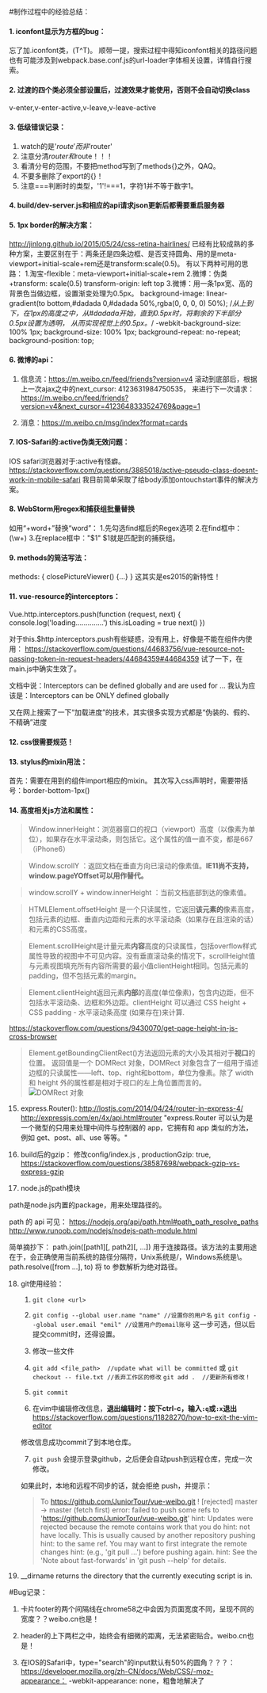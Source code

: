 #制作过程中的经验总结：

#### 1. iconfont显示为方框的bug：
忘了加.iconfont类，(T^T)。
顺带一提，搜索过程中得知iconfont相关的路径问题也有可能涉及到webpack.base.conf.js的url-loader字体相关设置，详情自行搜索。

#### 2. 过渡的四个类必须全部设置后，过渡效果才能使用，否则不会自动切换class
v-enter,v-enter-active,v-leave,v-leave-active

#### 3. 低级错误记录：
1. watch的是'$route'而非'$router'
2. 注意分清$router和$route！！！
3. 看清分号的范围，不要把method写到了methods{}之外，QAQ。
4. 不要多删除了export的{}！
5. 注意===判断时的类型，'1'!===1，字符1并不等于数字1。

#### 4. build/dev-server.js和相应的api请求json更新后都需要重启服务器

#### 5. 1px border的解决方案：
http://jinlong.github.io/2015/05/24/css-retina-hairlines/
已经有比较成熟的多种方案，主要区别在于：两条还是四条边框、是否支持圆角、用的是meta-viewport+initial-scale+rem还是transform:scale(0.5)。
有以下两种可用的思路：
1.淘宝-flexible：meta-viewport+initial-scale+rem
2.微博：伪类+transform: scale(0.5) transform-origin: left top
3.微博：用一条1px宽、高的背景色当做边框，设置渐变处理为0.5px。
    background-image: linear-gradient(to bottom,#dadada 0,#dadada 50%,rgba(0, 0, 0, 0) 50%);
    /*从上到下，在1px的高度之中，从#dadada开始，直到0.5px时，将剩余的下半部分0.5px设置为透明，
    从而实现视觉上的0.5px。*/
    -webkit-background-size: 100% 1px;
    background-size: 100% 1px;
    background-repeat: no-repeat;
    background-position: top;

#### 6. 微博的api：
1. 信息流：https://m.weibo.cn/feed/friends?version=v4
滚动到底部后，根据上一次ajax之中的next_cursor: 4123631984750535，
来进行下一次请求：https://m.weibo.cn/feed/friends?version=v4&next_cursor=4123648333524769&page=1

2. 消息：https://m.weibo.cn/msg/index?format=cards

#### 7. IOS-Safari的:active伪类无效问题：
IOS safari浏览器对于:active有怪癖。
https://stackoverflow.com/questions/3885018/active-pseudo-class-doesnt-work-in-mobile-safari
我目前简单采取了给body添加ontouchstart事件的解决方案。

#### 8. WebStorm用regex和捕获组批量替换
如用“+word+”替换“word”：
  1.先勾选find框后的Regex选项
  2.在find框中：(\w+)
  3.在replace框中："$1"
$1就是匹配到的捕获组。

#### 9. methods的简洁写法：
methods: {
      closePictureViewer() {...}
}
这其实是es2015的新特性！

#### 11. vue-resource的interceptors：

Vue.http.interceptors.push(function (request, next) {
  console.log('loading..............')
  this.isLoading = true
  next()
})

对于this.$http.interceptors.push有些疑惑，没有用上，好像是不能在组件内使用：
https://stackoverflow.com/questions/44683756/vue-resource-not-passing-token-in-request-headers/44684359#44684359
试了一下，在main.js中确实生效了。

文档中说：Interceptors can be defined globally and are used for ...
我认为应该是：Interceptors can be ONLY defined globally

又在网上搜索了一下“加载进度”的技术，其实很多实现方式都是“伪装的、假的、不精确”进度

#### 12. css很需要规范！

#### 13. stylus的mixin用法：
首先：需要在用到的组件import相应的mixin。
其次写入css声明时，需要带括号：border-bottom-1px()

#### 14. 高度相关js方法和属性：
> Window.innerHeight：浏览器窗口的视口（viewport）高度（以像素为单位），如果存在水平滚动条，则包括它。这个属性的值一直不变，都是667（iPhone6）

> Window.scrollY ：返回文档在垂直方向已滚动的像素值。**IE11尚不支持，window.pageYOffset可以用作替代。**

> window.scrollY + window.innerHeight ：当前文档底部到达的像素值。

> HTMLElement.offsetHeight 是一个只读属性，它返回**该元素的**像素高度，包括元素的边框、垂直内边距和元素的水平滚动条（如果存在且渲染的话）和元素的CSS高度。

> Element.scrollHeight是计量元素**内容**高度的只读属性，包括overflow样式属性导致的视图中不可见内容。没有垂直滚动条的情况下，scrollHeight值与元素视图填充所有内容所需要的最小值clientHeight相同。包括元素的padding，但不包括元素的margin。

> Element.clientHeight返回元素**内部**的高度(单位像素)，包含内边距，但不包括水平滚动条、边框和外边距。clientHeight 可以通过 CSS height + CSS padding - 水平滚动条高度 (如果存在)来计算.

https://stackoverflow.com/questions/9430070/get-page-height-in-js-cross-browser

>  Element.getBoundingClientRect()方法返回元素的大小及其相对于**视口**的位置。
返回值是一个 DOMRect 对象，DOMRect 对象包含了一组用于描述边框的只读属性——left、top、right和bottom，单位为像素。除了 width 和 height 外的属性都是相对于视口的左上角位置而言的。
![DOMRect 对象](https://mdn.mozillademos.org/files/15087/rect.png)


15. express.Router():
http://lostjs.com/2014/04/24/router-in-express-4/
http://expressjs.com/en/4x/api.html#router
"express.Router 可以认为是一个微型的只用来处理中间件与控制器的 app，它拥有和 app 类似的方法，例如 get、post、all、use 等等。"

16. build后的gzip：
修改config/index.js , productionGzip: true,
https://stackoverflow.com/questions/38587698/webpack-gzip-vs-express-gzip

17. node.js的path模块

path是node.js内置的package，用来处理路径的。

path 的 api 可见：
https://nodejs.org/api/path.html#path_path_resolve_paths
http://www.runoob.com/nodejs/nodejs-path-module.html

简单摘抄下：
path.join([path1][, path2][, ...])
用于连接路径。该方法的主要用途在于，会正确使用当前系统的路径分隔符，Unix系统是/，Windows系统是\。
path.resolve([from ...], to)
将 to 参数解析为绝对路径。

18. git使用经验：
    1. `git clone <url>`

    2. `git config --global user.name "name" //设置你的用户名`
       `git config --global user.email "emil" //设置用户的email账号`
       这一步可选，但以后提交commit时，还得设置。

    3. 修改一些文件

    4. `git add <file_path>  //update what will be committed`
        或 `git checkout -- file.txt //丢弃工作区的修改`
        `git add .  //更新所有修改！`

    5. `git commit`

    6. 在vim中编辑修改信息，**退出编辑时：按下ctrl-c，输入`:q`或`:x`退出**
    https://stackoverflow.com/questions/11828270/how-to-exit-the-vim-editor

    修改信息成功commit了到本地仓库。

    7. `git push`
    会提示登录github，之后便会自动push到远程仓库，完成一次修改。

    如果此时，本地和远程不同步的话，就会拒绝 push，并提示：
     > To https://github.com/JuniorTour/vue-weibo.git
       ! [rejected]        master -> master (fetch first)
      error: failed to push some refs to 'https://github.com/JuniorTour/vue-weibo.git'
      hint: Updates were rejected because the remote contains work that you do
      hint: not have locally. This is usually caused by another repository pushing
      hint: to the same ref. You may want to first integrate the remote changes
      hint: (e.g., 'git pull ...') before pushing again.
      hint: See the 'Note about fast-forwards' in 'git push --help' for details.


19. __dirname returns the directory that the currently executing script is in.



#Bug记录：
1. 卡片footer的两个间隔线在chrome58之中会因为页面宽度不同，呈现不同的宽度？？weibo.cn也是！

2. header的上下两栏之中，始终会有细微的距离，无法紧密贴合。weibo.cn也是！

3. 在IOS的Safari中，type="search"的input默认有50%的圆角？？？：
https://developer.mozilla.org/zh-CN/docs/Web/CSS/-moz-appearance：
-webkit-appearance: none，粗鲁地解决了
